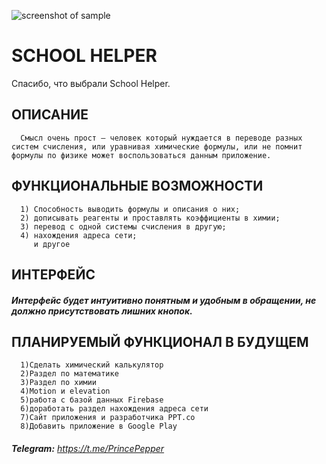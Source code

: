 ![screenshot of sample](https://i.yapx.ru/EJkjZ.png)

SCHOOL HELPER
=============================

Спасибо, что выбрали School Helper.

ОПИСАНИЕ
------------

      Смысл очень прост — человек который нуждается в переводе разных систем счисления, или уравнивая химические формулы, или не помнит формулы по физике может воспользоваться данным приложение.
ФУНКЦИОНАЛЬНЫЕ ВОЗМОЖНОСТИ
------------

      1) Способность выводить формулы и описания о них;
      2) дописывать реагенты и проставлять коэффициенты в химии;
      3) перевод с одной системы счисления в другую;
      4) нахождения адреса сети;
         и другое
ИНТЕРФЕЙС
------------
##### Интерфейс будет интуитивно понятным и удобным в обращении, не должно присутствовать лишних кнопок.

ПЛАНИРУЕМЫЙ ФУНКЦИОНАЛ В БУДУЩЕМ
------------

      1)Сделать химический калькулятор
      2)Раздел по математике
      3)Раздел по химии
      4)Motion и elevation
      5)работа с базой данных Firebase
      6)доработать раздел нахождения адреса сети
      7)Сайт приложения и разработчика PPT.co
      8)Добавить приложение в Google Play

###### ***Telegram:*** https://t.me/PrincePepper
